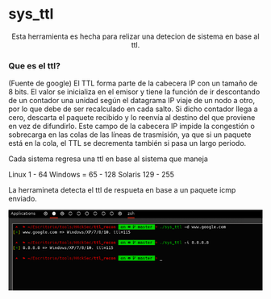 <html>
<h1>sys_ttl</h1>
<p align=center>Esta herramienta es hecha para relizar una detecion de sistema en base al ttl.
<h3>Que es el ttl?</h3>
(Fuente de google)
El TTL forma parte de la cabecera IP con un tamaño de 8 bits. El valor se inicializa en el emisor y tiene la función de ir descontando de un contador una unidad según el datagrama IP viaje de un nodo a otro, por lo que debe de ser recalculado en cada salto. Si dicho contador llega a cero, descarta el paquete recibido y lo reenvía al destino del que proviene en vez de difundirlo. Este campo de la cabecera IP impide la congestión o sobrecarga en las colas de las líneas de trasmisión, ya que si un paquete está en la cola, el TTL se decrementa también si pasa un largo periodo.

Cada sistema regresa una ttl en base al sistema que maneja



Linux 1 - 64
Windows = 65 - 128
Solaris 129 - 255

La herramineta detecta el ttl de respueta en base a un paquete icmp enviado.
</p>
<img src="hacksec.png">
</html>
